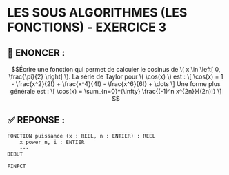 # LES SOUS ALGORITHMES (LES FONCTIONS) - EXERCICE 3

## 🌟 ENONCER :
```math
Écrire une fonction qui permet de calculer le cosinus de \( x \in \left[ 0, \frac{\pi}{2} \right] \).

La série de Taylor pour \( \cos(x) \) est :
\[
\cos(x) = 1 - \frac{x^2}{2!} + \frac{x^4}{4!} - \frac{x^6}{6!} + \dots
\]

Une forme plus générale est :
\[
\cos(x) = \sum_{n=0}^{\infty} \frac{(-1)^n x^{2n}}{(2n)!}
\]

```

## ✅ REPONSE :

````
FONCTION puissance (x : REEL, n : ENTIER) : REEL
    x_power_n, i : ENTIER
    ---
DEBUT
    
FINFCT
````